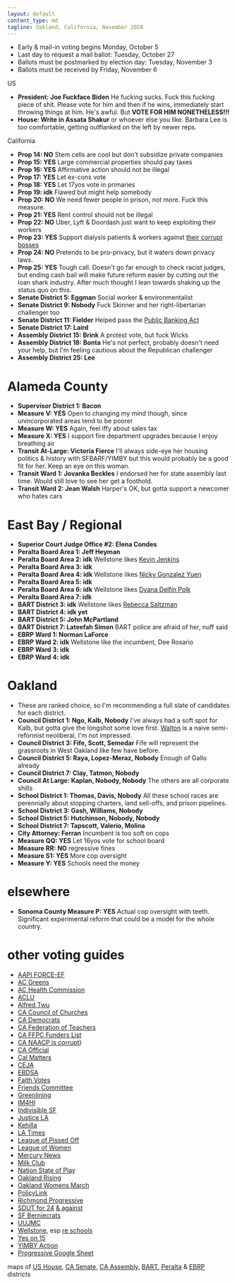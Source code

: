 ```yaml
---
layout: default
content_type: md
tagline: Oakland, California, November 2020
---
```


* Early & mail-in voting begins Monday, October 5
* Last day to request a mail ballot: Tuesday, October 27
* Ballots must be postmarked by election day: Tuesday, November 3
* Ballots must be received by Friday, November 6

US
* **President: Joe Fuckface Biden** He fucking sucks. Fuck this fucking piece of shit. Please vote for him and then if he wins, immediately start throwing things at him. He's awful. But **VOTE FOR HIM NONETHELESS!!!**
* **House: Write in Assata Shakur** or whoever else you like. Barbara Lee is too comfortable, getting outflanked on the left by newer reps.

California
* **Prop 14: NO** Stem cells are cool but don't subsidize private companies
* **Prop 15: YES** Large commercial properties should pay taxes
* **Prop 16: YES** Affirmative action should not be illegal
* **Prop 17: YES** Let ex-cons vote
* **Prop 18: YES** Let 17yos vote in primaries
* **Prop 19: idk** Flawed but might help somebody
* **Prop 20: NO** We need fewer people in prison, not more. Fuck this measure.
* **Prop 21: YES** Rent control should not be illegal
* **Prop 22: NO** Uber, Lyft & Doordash just want to keep exploiting their workers
* **Prop 23: YES** Support dialysis patients & workers against [their corrupt bosses](https://www.nytimes.com/2019/08/02/health/kidney-dialysis-kickbacks.html)
* **Prop 24: NO** Pretends to be pro-privacy, but it waters down privacy laws.
* **Prop 25: YES** Tough call. Doesn't go far enough to check racist judges, but ending cash bail will make future reform easier by cutting out the loan shark industry. After much thought I lean towards shaking up the status quo on this.
* **Senate District 5: Eggman** Social worker & environmentalist
* **Senate District 9: Nobody** Fuck Skinner and her right-libertarian challenger too
* **Senate District 11: Fielder** Helped pass the [Public Banking Act](https://www.theguardian.com/us-news/2019/oct/03/california-governor-public-banking-law-ab857)
* **Senate District 17: Laird**
* **Assembly District 15: Brink** A protest vote, but fuck Wicks
* **Assembly District 18: Bonta** He's not perfect, probably doesn't need your help, but I'm feeling cautious about the Republican challenger
* **Assembly District 25: Lee**

# Alameda County
* **Supervisor District 1: Bacon**
* **Measure V: YES** Open to changing my mind though, since unincorporated areas tend to be poorer
* **Measure W: YES** Again, feel iffy about sales tax
* **Measure X: YES** I support fire department upgrades because I enjoy breathing air
* **Transit At-Large: Victoria Fierce** I'll always side-eye her housing politics & history with SFBARF/YIMBY but this would probably be a good fit for her. Keep an eye on this woman.
* **Transit Ward 1: Jovanka Beckles** I endorsed her for state assembly last time. Would still love to see her get a foothold.
* **Transit Ward 2: Jean Walsh** Harper's OK, but gotta support a newcomer who hates cars

# East Bay / Regional
* **Superior Court Judge Office #2: Elena Condes**
* **Peralta Board Area 1: Jeff Heyman**
* **Peralta Board Area 2: idk** Wellstone likes [Kevin Jenkins](https://www.jenkinsforperalta.com/)
* **Peralta Board Area 3: idk**
* **Peralta Board Area 4: idk** Wellstone likes [Nicky Gonzalez Yuen](https://www.nickygy.org/)
* **Peralta Board Area 5: idk**
* **Peralta Board Area 6: idk** Wellstone likes [Dyana Delfín Polk](https://www.dyanaforperalta.com/)
* **Peralta Board Area 7: idk**
* **BART District 3: idk** Wellstone likes [Rebecca Saltzman](https://www.rebeccasaltzman.com/)
* **BART District 4: idk yet**
* **BART District 5: John McPartland**
* **BART District 7: Lateefah Simon** BART police are afraid of her, nuff said
* **EBRP Ward 1: Norman LaForce**
* **EBRP Ward 2: idk** Wellstone like the incumbent, Dee Rosario
* **EBRP Ward 3: idk**
* **EBRP Ward 4: idk**

# Oakland
* These are ranked choice, so I'm recommending a full slate of candidates for each district.
* **Council District 1: Ngo, Kalb, Nobody** I've always had a soft spot for Kalb, but gotta give the longshot some love first. [Walton](https://www.youtube.com/watch?v=wu6Dp0ZjsRU) is a naive semi-reformist neoliberal, I'm not impressed.
* **Council District 3: Fife, Scott, Semedar** Fife will represent the grassroots in West Oakland like few have before.
* **Council District 5: Raya, Lopez-Meraz, Nobody** Enough of Gallo already
* **Council District 7: Clay, Tatmon, Nobody**
* **Council At Large: Kaplan, Nobody, Nobody** The others are all corporate shills
* **School District 1: Thomas, Davis, Nobody** All these school races are perennially about stopping charters, land sell-offs, and prison pipelines.
* **School District 3: Gash, Williams, Nobody**
* **School District 5: Hutchinson, Nobody, Nobody**
* **School District 7: Tapscott, Valerio, Molina**
* **City Attorney: Ferran** Incumbent is too soft on cops
* **Measure QQ: YES** Let 16yos vote for school board
* **Measure RR: NO** regressive fines
* **Measure S1: YES** More cop oversight
* **Measure Y: YES** Schools need the money

# elsewhere

* **Sonoma County Measure P: YES** Actual cop oversight with teeth. Significant experimental reform that could be a model for the whole country.

# other voting guides

* [AAPI FORCE-EF](https://aapiforce-ef.vote/wp-content/uploads/2020/10/English-Voter-Guide-2.pdf)
* [AC Greens](https://acgreens.wordpress.com/voter-guides/)
* [AC Health Commission](https://acphc.files.wordpress.com/2020/09/acphc-voter_guide_2020.pdf)
* [ACLU](https://www.aclunc.org/vote)
* [Alfred Twu](https://mobile.twitter.com/alfred_twu/status/1303047250474483712)
* [CA Council of Churches](http://www.churchimpact.org/impact-blog/november-2020-ballot-recommendations-from-impact)
* [CA Democrats](https://cadem.org/wp-content/uploads/2020/08/State-Propositions-on-the-2020-November-Ballot-1.pdf)
* [CA Federation of Teachers](https://www.cft.org/sites/main/files/file-attachments/cft_endorsements-november-3.pdf)
* [CA FFPC Funders List](http://www.fppc.ca.gov/transparency/top-contributors/nov-20-gen.html)
* [CA NAACP is corrupt](https://calmatters.org/politics/2020/09/california-naacp-president-helps-corporate-ballot-measure-campaigns/))
* [CA Official](https://vig.cdn.sos.ca.gov/2020/general/pdf/complete-vig.pdf)
* [Cal Matters](https://calmatters.org/election-2020-guide/)
* [CEJA](http://ceja-action.org/ej-voter/voterguide/)
* [EBDSA](https://www.eastbaydsa.org/endorsements/)
* [Faith Votes](https://3cfc515c-e849-4eb8-8e83-21b447f9969f.filesusr.com/ugd/4e49ff_6e26fe12663743238a338c5fee19447d.pdf)
* [Friends Committee](https://www.fclca.org/images/stories/pdfs/FCLCA_Board_of_Directors_Recommendations_Nov2020.pdf)
* [Greenlining](https://greenlining.org/publications/reports/2020/ballot-propositions-2020/)
* [IM4HI](https://drive.google.com/file/d/1OnV1rtuYxKjiNcLCMschWWLK_Nixg6yx/view)
* [Indivisible SF](https://indivisiblesf.org/nov-2020-california-ballot-propositions)
* [Justice LA](https://justicelanow.org/wp-content/uploads/2017/08/Coalition-Voting-Guide-2020-9-21.pdf)
* [Kehilla](https://docs.google.com/spreadsheets/d/1tbqZvCuZK9Hsl4uKQoyWU98ireHs9UZ3VOXO8N-noic/edit)
* [LA Times](https://www.latimes.com/opinion/story/2020-09-09/la-times-endorsements-november-2020-election-trump-biden)
* [League of Pissed Off](http://www.theleaguesf.org/)
* [League of Women](https://lwvsf.org/voter-resources)
* [Mercury News](https://www.mercurynews.com/2020/08/15/editorial-prop-24-privacy/)
* [Milk Club](http://www.milkclub.org/endorsements)
* [Nation State of Play](https://nation-state-of-play-california-politics-in-the-age-of-covi.simplecast.com/episodes/tracy-rosenberg-and-mary-stone-ross-on-a-ballot-measure-masquerading-as-a-privacy-proposal)
* [Oakland Rising](https://www.oaklandrisingaction.org/2020-voter-guide/)
* [Oakland Womens March](https://womensmarchoakland.org/)
* [PolicyLink](https://www.policylink.org/2020-CA-ballot-guide)
* [Richmond Progressive](https://www.richmondprogressivealliance.net)
* [SDUT for 24](https://www.sandiegouniontribune.com/opinion/commentary/story/2020-09-23/yes-on-proposition-24-data-privacy) [& against](https://www.sandiegouniontribune.com/opinion/commentary/story/2020-09-23/no-on-proposition-24-data-privacy)
* [SF Berniecrats](https://sfberniecrats.com/endorsements/endorsements-nov-2020/)
* [UUJMC](http://uujmca.org/advocacy/economic/2020-ballot-recommendations/)
* [Wellstone](http://wellstoneclub.org/elections/), esp [re schools](http://wellstoneclub.org/wp-content/uploads/2020/09/2020-School-Board-Elections-Wellstone-Endorsement-Recs.pdf)
* [Yes on 15](https://www.yes15.org/)
* [YIMBY Action](https://yimbyaction.org/endorsements/)
* [Progressive Google Sheet](https://docs.google.com/spreadsheets/d/17rf_j8iKf3n9ifNdnOdfxfRKKTc9EdDqxM-tfOX2GdU/htmlview?urp=gmail_link)

maps of [US House](https://en.wikipedia.org/wiki/List_of_United_States_congressional_districts), [CA Senate](http://www.legislature.ca.gov/Final_2013_2014_Senate_Map_v2.pdf), [CA Assembly](http://www.legislature.ca.gov/assemblydistricts.html), [BART](https://www.bart.gov/about/bod/districts), [Peralta](https://web.peralta.edu/trustees/files/2011/06/Area-Map-and-Descriptions.pdf) & [EBRP](https://www.ebparks.org/civicax/filebank/blobdload.aspx?blobid=30073) districts
